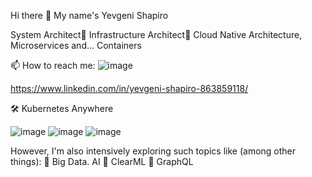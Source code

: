 Hi there 👋 My name's Yevgeni Shapiro

System Architect🔹 Infrastructure Architect🔹 Cloud Native Architecture, Microservices and... Containers

📫 How to reach me:
![image](https://user-images.githubusercontent.com/23049337/220772462-517a457c-51e1-4127-9edb-adad076c602e.png)

https://www.linkedin.com/in/yevgeni-shapiro-863859118/


🛠  Kubernetes Anywhere

![image](https://user-images.githubusercontent.com/23049337/220771451-523b2f85-9f2a-4ce9-a65a-fc3a28398fce.png)
![image](https://user-images.githubusercontent.com/23049337/220771323-409d6613-f014-4a13-bbb0-4801e06478a0.png)
![image](https://user-images.githubusercontent.com/23049337/220771651-ea10173d-e5ed-443d-bb4c-9307fa50fc46.png)


However, I'm also intensively exploring such topics like (among other things):
🔹 Big Data. AI
🔹 ClearML
🔹 GraphQL


